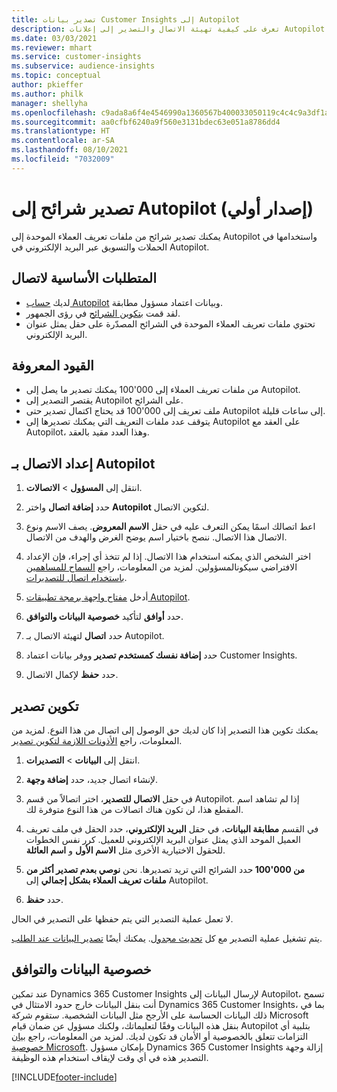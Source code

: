 ```yaml
---
title: تصدير بيانات Customer Insights إلى Autopilot
description: تعرف على كيفية تهيئة الاتصال والتصدير إلى إعلانات Autopilot.
ms.date: 03/03/2021
ms.reviewer: mhart
ms.service: customer-insights
ms.subservice: audience-insights
ms.topic: conceptual
author: pkieffer
ms.author: philk
manager: shellyha
ms.openlocfilehash: c9ada8a6f4e4546990a1360567b400033050119c4c4c9a3df1af8fcaab75e157
ms.sourcegitcommit: aa0cfbf6240a9f560e3131bdec63e051a8786dd4
ms.translationtype: HT
ms.contentlocale: ar-SA
ms.lasthandoff: 08/10/2021
ms.locfileid: "7032009"
---
```

# <a name="export-segments-to-autopilot-preview"></a>تصدير شرائح إلى Autopilot (إصدار أولي)

يمكنك تصدير شرائح من ملفات تعريف العملاء الموحدة‬ إلى Autopilot واستخدامها في الحملات والتسويق عبر البريد الإلكتروني في Autopilot. 

## <a name="prerequisites-for-a-connection"></a>المتطلبات الأساسية لاتصال

-   لديك [حساب Autopilot](https://www.autopilothq.com/) وبيانات اعتماد مسؤول مطابقة.
-   لقد قمت [بتكوين الشرائح](segments.md) في رؤى الجمهور.
-   تحتوي ملفات تعريف العملاء الموحدة في الشرائح المصدّرة على حقل يمثل عنوان البريد الإلكتروني.

## <a name="known-limitations"></a>القيود المعروفة

- يمكنك تصدير ما يصل إلى ‎100'000 من ملفات تعريف العملاء إلى Autopilot.
- يقتصر التصدير إلى Autopilot على الشرائح.
- قد يحتاج اكتمال تصدير حتى ‎100'000 ملف تعريف إلى Autopilot إلى ساعات قليلة. 
- يتوقف عدد ملفات التعريف التي يمكنك تصديرها إلى Autopilot على العقد مع Autopilot، وهذا العدد مقيد بالعقد.

## <a name="set-up-connection-to-autopilot"></a>إعداد الاتصال بـ Autopilot

1. انتقل إلى **المسؤول** > **الاتصالات**.

1. حدد **إضافة اتصال** واختر **Autopilot** لتكوين الاتصال.

1. اعط اتصالك اسمًا يمكن التعرف عليه في حقل **الاسم المعروض**. يصف الاسم ونوع الاتصال هذا الاتصال. ننصح باختيار اسم يوضح الغرض والهدف من الاتصال.

1. اختر الشخص الذي يمكنه استخدام هذا الاتصال. إذا لم تتخذ أي إجراء، فإن الإعداد الافتراضي سيكونالمسؤولين. لمزيد من المعلومات، راجع [السماح للمساهمين باستخدام اتصال للتصديرات](connections.md#allow-contributors-to-use-a-connection-for-exports).

3. أدخل [مفتاح واجهة برمجة تطبيقات Autopilot](https://autopilot.docs.apiary.io/#).

1. حدد **أوافق** لتأكيد **خصوصية البيانات والتوافق‬**.

1. حدد **اتصال** لتهيئة الاتصال بـ Autopilot.

1. حدد **إضافة نفسك كمستخدم تصدير** ووفر بيانات اعتماد Customer Insights.

1. حدد **حفظ** لإكمال الاتصال.

## <a name="configure-an-export"></a>تكوين تصدير

يمكنك تكوين هذا التصدير إذا كان لديك حق الوصول إلى اتصال من هذا النوع. لمزيد من المعلومات، راجع [الأذونات اللازمة لتكوين تصدير](export-destinations.md#set-up-a-new-export).

1. انتقل إلى **البيانات** > **التصديرات**.

1. لإنشاء اتصال جديد، حدد **إضافة وجهة**.

1. في حقل **الاتصال للتصدير**، اختر اتصالاً من قسم Autopilot. إذا لم تشاهد اسم المقطع هذا، لن تكون هناك اتصالات من هذا النوع متوفرة لك.

3. في القسم **مطابقة البيانات**، في حقل **البريد الإلكتروني**، حدد الحقل في ملف تعريف العميل الموحد الذي يمثل عنوان البريد الإلكتروني للعميل. كرر نفس الخطوات للحقول الاختيارية الأخرى مثل **الاسم الأول** و **اسم العائلة**.

1. حدد الشرائح التي تريد تصديرها. نحن **نوصي بعدم تصدير أكثر من ‎100'000 من ملفات تعريف العملاء بشكل إجمالي** إلى Autopilot. 

1. حدد **حفظ**.

لا تعمل عملية التصدير التي يتم حفظها على التصدير في الحال.

يتم تشغيل عملية التصدير مع كل [تحديث مجدول](system.md#schedule-tab). يمكنك أيضًا [تصدير البيانات عند الطلب](export-destinations.md#run-exports-on-demand). 

## <a name="data-privacy-and-compliance"></a>خصوصية البيانات والتوافق

عند تمكين Dynamics 365 Customer Insights لإرسال البيانات إلى Autopilot، تسمح أنت بنقل البيانات خارج حدود الامتثال في Dynamics 365 Customer Insights، بما في ذلك البيانات الحساسة على الأرجح مثل البيانات الشخصية. ستقوم شركة Microsoft بنقل هذه البيانات وفقًا لتعليماتك، ولكنك مسؤول عن ضمان قيام Autopilot بتلبية أي التزامات تتعلق بالخصوصية أو الأمان قد تكون لديك. لمزيد من المعلومات، راجع [بيان خصوصية Microsoft](https://go.microsoft.com/fwlink/?linkid=396732).
بإمكان مسؤول Dynamics 365 Customer Insights إزالة وجهة التصدير هذه في أي وقت لإيقاف استخدام هذه الوظيفة.


[!INCLUDE[footer-include](../includes/footer-banner.md)]

